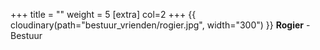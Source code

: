 +++
title = ""
weight = 5
[extra]
col=2
+++
{{ cloudinary(path="bestuur_vrienden/rogier.jpg", width="300") }}
<b>Rogier</b> - Bestuur